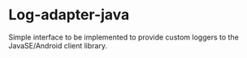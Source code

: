 # Log-adapter-java
Simple interface to be implemented to provide custom loggers to the JavaSE/Android client library.
